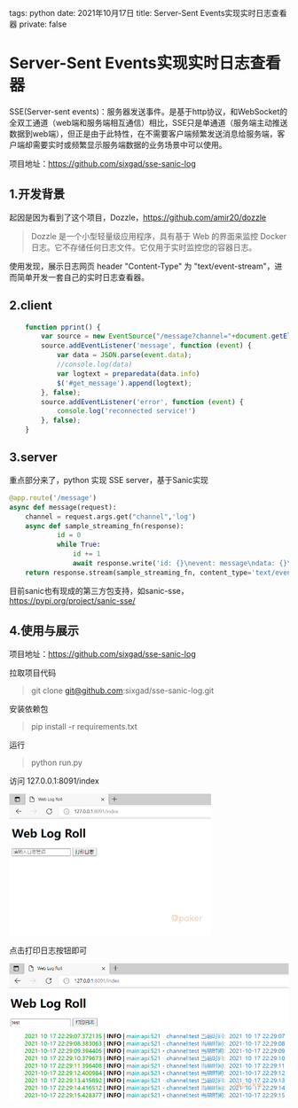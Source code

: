 tags: python
date: 2021年10月17日
title: Server-Sent Events实现实时日志查看器
private: false

# Server-Sent Events实现实时日志查看器

SSE(Server-sent events)：服务器发送事件。是基于http协议，和WebSocket的全双工通道（web端和服务端相互通信）相比，SSE只是单通道（服务端主动推送数据到web端），但正是由于此特性，在不需要客户端频繁发送消息给服务端，客户端却需要实时或频繁显示服务端数据的业务场景中可以使用。

项目地址：https://github.com/sixgad/sse-sanic-log

## 1.开发背景

起因是因为看到了这个项目，Dozzle，https://github.com/amir20/dozzle

> Dozzle 是一个小型轻量级应用程序，具有基于 Web 的界面来监控 Docker 日志。它不存储任何日志文件。它仅用于实时监控您的容器日志。

使用发现，展示日志网页 header "Content-Type" 为 "text/event-stream"，进而简单开发一套自己的实时日志查看器。

## 2.client

```javascript
    function pprint() {
        var source = new EventSource("/message?channel="+document.getElementById('message').value);
        source.addEventListener('message', function (event) {
            var data = JSON.parse(event.data);
            //console.log(data)
            var logtext = preparedata(data.info)
            $('#get_message').append(logtext);
        }, false);
        source.addEventListener('error', function (event) {
            console.log('reconnected service!')
        }, false);
    }
```



## 3.server
重点部分来了，python 实现 SSE server，基于Sanic实现

```python
@app.route('/message')
async def message(request):
    channel = request.args.get("channel",'log')
    async def sample_streaming_fn(response):
            id = 0
            while True:
                id += 1
                await response.write('id: {}\nevent: message\ndata: {}\n\n'.format(id, await get_message(channel)))
    return response.stream(sample_streaming_fn, content_type='text/event-stream')
```

目前sanic也有现成的第三方包支持，如sanic-sse，https://pypi.org/project/sanic-sse/

## 4.使用与展示

项目地址：https://github.com/sixgad/sse-sanic-log

拉取项目代码

> git clone git@github.com:sixgad/sse-sanic-log.git

安装依赖包

> pip install -r requirements.txt

运行

> python run.py

访问 127.0.0.1:8091/index

<img src="image-20211017222832630.png" alt="image-20211017222832630" style="zoom:50%;" />

点击打印日志按钮即可

<img src="image-20211017222928386.png" alt="image-20211017222928386" style="zoom:80%;" />